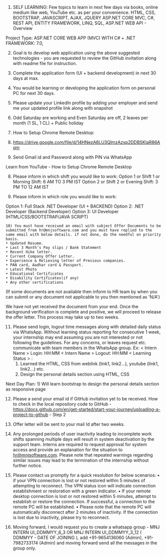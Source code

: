 1) SELF LEARNING: Few topics to learn in next few days via books, online medium like web, YouTube etc. as per your convenience.
HTML, CSS, BOOTSTRAP, JAVASCRIPT, AJAX, JQUERY
ASP.NET CORE MVC, C#, REST API, ENTITY FRAMEWORK, LINQ, SQL, ASP.NET WEB API - Overview

Project Type: ASP.NET CORE WEB APP (MVC) WITH C# + .NET FRAMEWORK: 7.0, 

2) Goal is to develop web application using the above suggested technologies - you are requested to review the GitHub invitation along with readme file for instruction.

3) Complete the application form (UI + backend development) in next 30 days at max.

4) You would be learning or developing the application form on personal PC for next 30 days. 

5) Please update your LinkedIn profile by adding your employer and send me your updated profile link along with snapshot

6) Odd Saturday are working and Even Saturday are off, 2 leaves per month (1 SL, 1 CL) + Public holiday

7) How to Setup Chrome Remote Desktop: 
1)  https://drive.google.com/file/d/14HNezA6LU3QlmzAzxp2DDBSKlaR86Aqm

2) Send Gmail id and Password along with PIN via WhatsApp

Learn from YouTube - How to Setup Chrome Remote Desktop

8) Please inform in which shift you would like to work: 
Option 1 or Shift 1 or Morning Shift: 6 AM TO 3 PM IST
Option 2 or Shift 2 or Evening Shift: 3 PM TO 12 AM IST

9) Please inform in which role you would like to work: 

Option 1: Full Stack .NET Developer  (UI + BACKEND)
Option 2: .NET  Developer (Backend Developer) 
Option 3: UI Developer (HTML/CSS/BOOTSTRAP/JAVA SCRIPT)

	10) You must have received an email with subject Offer Documents to be submitted from hr@mnjsoftware.com and you must have replied to the same email with below details. if not done, do the needful on priority basis. 
	• Updated Resume.
	• Last 3 Month’s Pay slips / Bank Statement 
	• Recent Hike letter.
	• Current Company Offer Letter.
	• Experience & Relieving letter of Previous companies.
	• PAN card, Aadhar card & Passport.
	• Latest Photo
	• Educational Certificates
	• Disability Certificates(if any)
	• Any other certifications

(If some documents are not available then inform to HR team by when you can submit or any document not applicable to you then mentioned as 'N/A')

We have not yet received the document from your end. Once the background verification is complete and positive, we will proceed to release the offer letter. This process may take up to two weeks.

11) Please send login, logout time messages along with detailed daily status via WhatsApp. Without learning status reporting for consecutive 1 week, your internship may end assuming you are not interested or not following the guidelines. For any concerns, or leaves request etc. communicate with team members in the WhatsApp group.
Ex: 
< Intern Name > Login: HH:MM
< Intern Name > Logout: HH:MM
< Learning Status > : 
	1) Learned the HTML, CSS from weblink (link1, link2…), youtube (link1, link2…) etc.
	2) Design the personal details section using HTML, CSS

Next Day Plan:
	1) Will learn bootstrap to design the personal details section as responsive page

12) Please a send your email id if GitHub invitation yet to be received. How to check in the local repository code to GitHub - https://docs.github.com/en/get-started/start-your-journey/uploading-a-project-to-github - Step 2
	
13) Offer letter will be sent to your mail Id after two weeks.

14) Any prolonged periods of user inactivity leading to incomplete work shifts spanning multiple days will result in system deactivation by the support team. Interns are required to request approval for system access and provide an explanation for the situation to hr@mnjsoftware.com. Please note that repeated warnings regarding similar issues may lead to the termination of the internship without further notice.

15) Please contact us promptly for a quick resolution for below scenarios:
	• if your VPN connection is lost or not restored within 5 minutes of attempting to reconnect. The VPN status icon will indicate connection establishment or restoration with a green indicator.
	• If your remote desktop connection is lost or not restored within 5 minutes, attempt to establish or restore the connection. If successful, a connection to the remote PC will be established.
	• Please note that the remote PC will automatically disconnect after 2 minutes of inactivity. If the connection is lost due to inactivity, please try to reconnect.
	
16) Moving forward, I would request you to create a whatsapp group - MNJ INTERN UI_DDMMYY_6_3 OR MNJ INTERN UI_DDMMYY_3_12 ( DDMMYY - DATE OF JOINING ), add +91-9654136060 (Admin), +91-7982733174 (Admin) and moving forward send all the messages in the group only.
